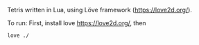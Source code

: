 Tetris written in Lua, using Löve framework (https://love2d.org/).

To run:
First, install love https://love2d.org/, then
```
love ./ 
```
